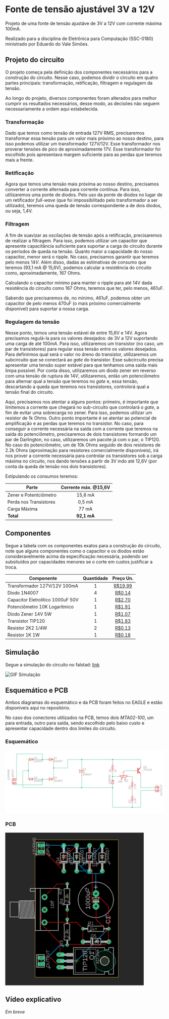 # Fonte de tensão ajustável 3V a 12V

Projeto de uma fonte de tensão ajustáve de 3V a 12V com corrente máxima 100mA.

Realizado para a disciplina de Eletrônica para Computação (SSC-0180) ministrado por Eduardo do Vale Simões.

## Projeto do circuito

O projeto começa pela definição dos componentes necessários para a construção do circuito. Nesse caso, podemos dividir o circuito
em quatro partes principais: transformação, retificação, filtragem e regulagem da tensão.

Ao longo do projeto, diversos componentes foram alterados para melhor cumprir os resultados necessários, desse modo, as decisões não seguem
necessariamente a ordem aqui estabelecida.

### Transformação

Dado que temos como tensão de entrada 127V RMS, precisaremos transformar essa tensão para um valor mais próximo ao nosso destino, para isso podemos utilizar um
transformador 127V/12V. Esse transformador nos proverar tensões de pico de aproximadamente 17V. Esse transformador foi escolhido pois
apresentava margem suficiente para as perdas que teremos mais a frente.

### Retificação

Agora que temos uma tensão mais próxima ao nosso destino, precisamos converter a corrente alternada para corrente contínua. Para isso, utilizaremos uma ponte de diodos.
Pelo uso da ponte de diodos no lugar de um retificador _full-wave_ (que foi impossibilitado pelo transformador a ser utilizado), teremos uma queda de tensão correspondente
a de dois diodos, ou seja, 1,4V.

### Filtragem

A fim de suavizar as oscilações de tensão após a retificação, precisaremos de realizar a filtragem. Para isso, podemos utilizar um capacitor que apresente capacitância suficiente para suportar a carga do circuito durante os períodos de queda na tensão. Quanto maior a capacidade do nosso capacitor, menor será o ripple. No caso, precisamos garantir que teremos pelo menos $14V$. Além disso, dadas as estimativas de consumo que teremos (93,1 mA @ 15,6V), podemos calcular a resistência do circuito como, aproximadamente, 167 Ohms.

Calculando o capacitor mínimo para manter o ripple para até 14V dada resistência do circuito como 167 Ohms, teremos que ter, pelo menos, 461uF.

Sabendo que precisaremos de, no mínimo, 461uF, podemos obter um capacitor de pelo menos 470uF (o mais próximo comercialmente disponível) para suportar a nossa carga.

### Regulagem da tensão

Nesse ponto, temos uma tensão estável de entre 15,6V e 14V. Agora precisamos regulá-la para os valores desejados: de 3V a 12V suportando uma carga de até $100mA$. Para isso, utilizaremos um transistor (no caso, um par de transistores) para regular essa tensão entre os valores desejados. Para definirmos qual será o valor no dreno do transistor, utilizaremos um subcircuito que se conectará ao _gate_ do transistor. Esse subcircuito precisa apresentar uma tensão super estável para que tenhamos uma saída mais limpa possível. Por conta disso, utilizaremos um diodo zener em reverso com uma tensão de ruptura de $14V$, utilizaremos, então um potenciômetro para alternar qual a tensão que teremos no _gate_ e, essa tensão, descartando a queda que teremos nos transistores, controlorá qual a tensão final do circuito.

Aqui, precisamos nos atentar a alguns pontos: primeiro, é importante que limitemos a corrente que chegará no sub-circuito que controlará o _gate_, a fim de evitar uma sobrecarga no zener. Para isso, podemos utilizar um resistor de 1k Ohms. Outro ponto importante é se atentar ao potencial de amplificação e as perdas que teremos no transistor. No caso, para conseguir a corrente necessária na saída com a corrente que teremos na saída do potenciômetro, precisaremos de dois transistores formando um par de Darlington, no caso, utilizaremos um pacote já com o par, o TIP120. No caso do potenciômetro, um de 10k Ohms seguido de dois resistores de 2.2k Ohms (aproximação para resistores comercialmente disponíveis), irá nos prover a corrente necessária para controlar os transistores sob a carga máxima no circuito, nos dando tensões a partir de 3V indo até 12,6V (por conta da queda de tensão nos dois transistores).

Estipulando os consumos teremos:

| Parte                  | Corrente máx. @15,6V |
| ---------------------- | :------------------: |
| Zener e Potentciômetro |       15,6 mA        |
| Perda nos Transistores |        0,5 mA        |
| Carga Máxima           |        77 mA         |
| **Total**              |     **92,1 mA**      |

## Componentes

Segue a tabela com os componentes exatos para a construção do circuito, note que alguns componentes como o capacitor e os diodos estão consideravelmente acima da especificação necessária, podendo ser subsituídos por capacidades menores se o corte em custos justificar a troca.

| Componente                        | Quantidade |                                                                      Preço Un.                                                                       |
| --------------------------------- | :--------: | :--------------------------------------------------------------------------------------------------------------------------------------------------: |
| Transformador 127V/12V 100mA      |     1      |           [R\$19,99](https://www.soldafria.com.br/componentes-eletronicos/transformador/100ma/transformador-12v-100ma-entrada-110-220vac)            |
| Diodo 1N4007                      |     4      |           [R\$0,14](https://www.soldafria.com.br/componentes-eletronicos/diodo/diodo-1nxxxx/diodo-1n4007-retificador-de-uso-geral-1a-700v)           |
| Capacitor Eletrolítico 1000uF 50V |     1      | [R\$2,70](https://www.soldafria.com.br/componentes-eletronicos/capacitor/capacitor-eletrolitico-50v/capacitor-eletrolitico-1000uf-x-50v-p-2883.html) |
| Potenciômetro 10K Logarítmico     |     1      |                                    [R\$1,91](https://www.soldafria.com.br/potenciometro-logaritmo-mini-10ka-l15)                                     |
| Diodo Zener 14V 5W                |     1      |                                    [R\$1,07](https://www.soldafria.com.br/diodo-zener-14v-5w-1n5351-p-7621.html)                                     |
| Transistor TIP120                 |     1      |                                        [R\$1,83](https://www.soldafria.com.br/transistor-tip120-p-1384.html)                                         |
| Resistor 2K2 1/4W                 |     2      |                                  [R\$0,13](https://www.soldafria.com.br/resistor-de-2k2-carbono-5-1-4w-vm-vm-vm-dr)                                  |
| Resistor 1K 1W                    |     1      |                                    [R\$0,18](https://www.soldafria.com.br/resistor-1k-5-1w-mrptvmdr-p-4731.html)                                     |

## Simulação

Segue a simulação do circuito no falstad: [link](http://falstad.com/circuit/circuitjs.html?ctz=CQAgjCAMB0l3BWEAmM0EE4DMGAcB2ZLMSANjABYxkQKsQk6GBTAWjDACgA3EV0iuGp8BILFlJRwIUpHC45iqOk4AVMTQ40Mk8ZLmCYJDHxiQwCIvgwYKpDIWoJIuPgnQIOF6sWQJ8uFhsYPjKNhicAO4igloaQjSQUTFiEvF6UMk6CeCyOUnR2RlgeRlJACa5chnIyLHCNOXMAGYAhgCuADYALpyVJXJxtfU0jS0dPX0ohKmSA7MoIE1tXb2VyDPFeUNL46vJGzQZWJYLBWKncXYjmdEnR2nXZwd1Off5nABODMJxnqMuKQkODJJ5-X7Cc5PDL-Z7dBgYTR5UiveaDPgUWDkSjESw4DYUUIwFF2E6kf5gPCU+LLCa9eEklCvcmSYZAjHQUi4fwBBQSJykfTQfAWSCEXCUrD4OjIWw0vaTaKMkKSRls87KiiCFngLW3GQIOZ6nXIQHnWFxZWQzghQSWVym1z+VmAiDAuDKcwUEwAJWYAGcAJb+7qtAB2AGNmMlYY6GMgHWaY8IYYjntFDYM05mqvqc-NMEjFMkrTRNYYS4aUBQ5Caq+a0xkdWVK7o0s3TZksIIAF7MMPMT7sWLgYU4+2UhPu5BsIkoWAKeBLpcmSjgTg9n4PSSxmuLPsDoeUZOjPexpPfQsoQFXw5SWogy9pu9XspMkFKqt+ST4SCCb-6h2ci-oIWCdkk3y4BQDqvFBrhYH+QIgiUNBwWIiFoe8YwrD0rCdMw-RSIosBcNEhByGyIEoPWySYac5EXIkyRUWBwGdu85wMZRUFMhWZE8WyaHqpwpomO8cTvG+ZhwIS4D4NAuAEAg3J4LYkAbCi0hcAA5tM256WIXJEZwAD2tDaoYtAnEgfjQJKpAis4hJit6iTQKgJQlAQMk6JAniWTQer0AAMiZrTlJwQA)

![GIF Simulação](assets/sim.gif)

## Esquemático e PCB

Ambos diagramas do esquemático e da PCB foram feitos no EAGLE e estão disponíveis aqui no repositório.

No caso dos conectores utilizados na PCB, temos dois _MTA02-100_, um para entrada, outro para saída, sendo escolhido pelo baixo custo e apresentar capacidade dentro dos limites do circuito.

### Esquemático

![Esquemático do circuito](assets/schem.png)

### PCB

![Diagrama da PCB](assets/pcb.png)

## Vídeo explicativo

*Em breve*
